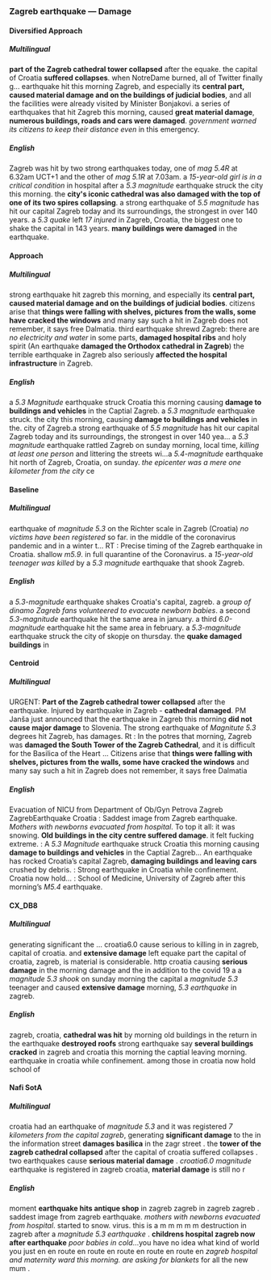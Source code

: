 ### Zagreb earthquake — Damage


#### Diversified Approach

##### Multilingual

**part of the Zagreb cathedral tower collapsed** after the equake. the capital of Croatia **suffered collapses**. when NotreDame burned, all of Twitter finally g...
earthquake hit this morning Zagreb, and especially its **central part, caused material damage and on the buildings of judicial bodies**, and all the facilities were already visited by Minister Bo<unk>njakovi<unk>. a series of earthquakes that hit Zagreb this morning, caused **great material damage**, **numerous buildings, roads and cars were damaged**. *government warned its citizens to keep their distance even* in this emergency.

##### English

Zagreb was hit by two strong earthquakes today, one of *mag 5.4R* at 6.32am UCT+1 and the other of *mag 5.1R* at 7.03am. a *15-year-old girl is in a critical condition* in hospital after a *5.3 magnitude* earthquake struck the city this morning. the **city's iconic cathedral was also damaged with the top of one of its two spires collapsing**.
a strong earthquake of *5.5 magnitude* has hit our capital Zagreb <unk> today and its surroundings, the strongest in over 140 years. a *5.3 quake* left *17 injured* in Zagreb, Croatia, the biggest one to shake the capital in 143 years. **many buildings were damaged** in the earthquake.


#### Approach

##### Multilingual

strong earthquake hit zagreb this morning, and especially its **central part, caused material damage and on the buildings of judicial bodies**. citizens arise that **things were falling with shelves, pictures from the walls, some have cracked the windows** and many say such a hit in Zagreb does not remember, it says free Dalmatia.
third earthquake shrewd Zagreb: there are *no electricity and water* in some parts, **damaged hospital ribs** and holy spirit (An earthquake **damaged the Orthodox cathedral in Zagreb**) the terrible earthquake in Zagreb also seriously **affected the hospital infrastructure** in Zagreb.

##### English

a *5.3 Magnitude* earthquake struck Croatia this morning causing **damage to buildings and vehicles** in the Captial Zagreb. a *5.3 magnitude* earthquake struck. the city this morning, causing **damage to buildings and vehicles** in the. city of Zagreb.a strong earthquake of *5.5 magnitude* has hit our capital Zagreb <unk> today and its surroundings, the strongest in over 140 yea... a *5.3 magnitude* earthquake rattled Zagreb on sunday morning, local time, *killing at least one person* and littering the streets wi...a *5.4-magnitude* earthquake hit north of Zagreb, Croatia, on sunday. *the epicenter was a mere one kilometer from the city* ce


#### Baseline

##### Multilingual

earthquake of *magnitude 5.3* on the Richter scale in Zagreb (Croatia) *no victims have been registered* so far. in the middle of the coronavirus pandemic and in a winter t... RT : Precise timing of the Zagreb earthquake in Croatia. shallow *m5.9*. in full quarantine of the Coronavirus. a *15-year-old teenager was killed* by a *5.3 magnitude* earthquake that shook Zagreb.

##### English

a *5.3-magnitude* earthquake shakes Croatia's capital, zagreb. a *group of dinamo Zagreb fans volunteered to evacuate newborn babies*. a second *5.3-magnitude* earthquake hit the same area in january. a third *6.0-magnitude* earthquake hit the same area in february. a *5.3-magnitude* earthquake struck the city of skopje on thursday. the **quake damaged buildings** in


#### Centroid

##### Multilingual

URGENT: **Part of the Zagreb cathedral tower collapsed** after the earthquake.
Injured by earthquake in Zagreb - **cathedral damaged**.
PM Janša just announced that the earthquake in Zagreb this morning **did not cause major damage** to Slovenia.
The strong earthquake of *Magnitute 5.3* degrees hit Zagreb, has damages.
Rt : In the potres that morning, Zagreb was **damaged the South Tower of the Zagreb Cathedral**, and it is difficult for the Basilica of the Heart ...
Citizens arise that **things were falling with shelves, pictures from the walls, some have cracked the windows** and many say such a hit in Zagreb does not remember, it says free Dalmatia

##### English

Evacuation of NICU from Department of Ob/Gyn Petrova Zagreb ZagrebEarthquake Croatia   : Saddest image from Zagreb earthquake.
*Mothers with newborns evacuated from hospital*.
To top it all: it was snowing.
**Old buildings in the city centre suffered damage**.
it felt fucking extreme.
: A *5.3 Magnitude* earthquake struck Croatia this morning causing **damage to buildings and vehicles** in the Captial Zagreb… An earthquake has rocked Croatia’s capital Zagreb, **damaging buildings and leaving cars** crushed by debris.
: Strong earthquake in Croatia while confinement.
Croatia now hold…  : School of Medicine, University of Zagreb after this morning’s *M5.4* earthquake.


#### CX\_DB8

##### Multilingual

generating significant the ... croatia6.0 cause serious to killing in in zagreb, capital of croatia. and **extensive damage** left equake part the capital of croatia, zagreb, is material is considerable. http croatia causing **serious damage** in the morning damage and the in addition to the covid 19 a a *magnitude 5.3 shook* on sunday morning the capital a *magnitude 5.3* teenager and caused **extensive damage** morning, *5.3 earthquake* in zagreb.

##### English

zagreb, croatia, **cathedral was hit** by morning old buildings in the return in the earthquake **destroyed roofs** strong earthquake say **several buildings cracked** in zagreb and croatia this morning the captial leaving morning. earthquake in croatia while confinement. among those in croatia now hold school of


#### Nafi SotA

##### Multilingual

croatia had an earthquake of *magnitude 5.3* and it was registered *7 kilometers from the capital zagreb*, generating **significant damage** to the in
the information street **damages basilica** in the zagr street .
the **tower of the zagreb cathedral collapsed** after the capital of croatia suffered collapses .
two earthquakes cause **serious material damage** .
*croatia6.0 magnitude* earthquake is registered in zagreb croatia, **material damage** is still no r

##### English

moment **earthquake hits antique shop** in zagreb zagreb in zagreb zagreb .
saddest image from zagreb earthquake. *mothers with newborns evacuated from hospital*. started to snow. virus. this is a m m m m m
destruction in zagreb after a *magnitude 5.3 earthquake* .
**childrens hospital zagreb now after earthquake** *poor babies in cold*...you have no idea what kind of world you just en en route en route en route en route en route en
*zagreb hospital and maternity ward this morning. are asking for blankets* for all the new mum .

